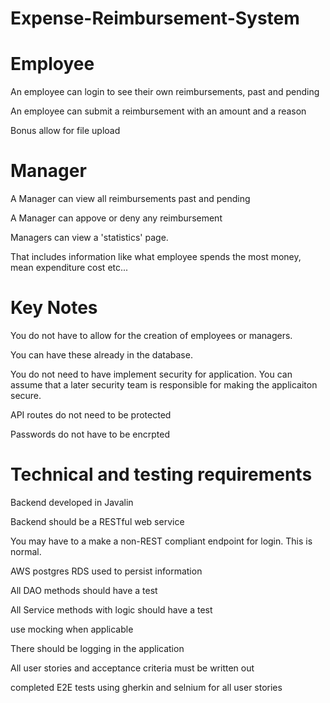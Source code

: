 # Expense-Reimbursement-System

# Employee
An employee can login to see their own reimbursements, past and pending

An employee can submit a reimbursement with an amount and a reason

Bonus allow for file upload

# Manager
A Manager can view all reimbursements past and pending

A Manager can appove or deny any reimbursement

Managers can view a 'statistics' page.

That includes information like what employee spends the most money, mean expenditure cost etc...

# Key Notes
You do not have to allow for the creation of employees or managers.

You can have these already in the database.

You do not need to have implement security for application. You can assume that a later security team is responsible for making the applicaiton secure.

API routes do not need to be protected

Passwords do not have to be encrpted

# Technical and testing requirements
Backend developed in Javalin

Backend should be a RESTful web service

You may have to a make a non-REST compliant endpoint for login. This is normal.

AWS postgres RDS used to persist information

All DAO methods should have a test

All Service methods with logic should have a test

use mocking when applicable

There should be logging in the application

All user stories and acceptance criteria must be written out

completed E2E tests using gherkin and selnium for all user stories
